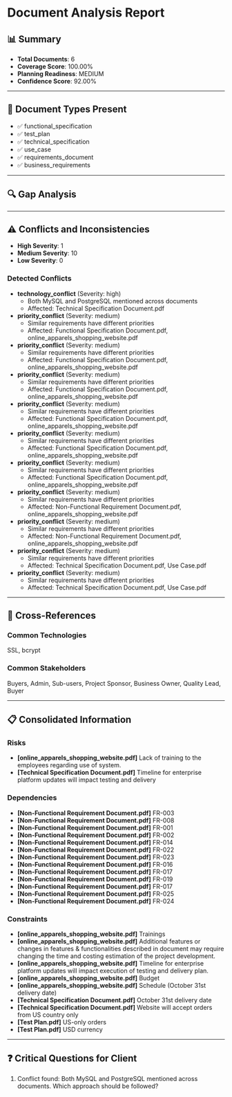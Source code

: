 # Document Analysis Report

## 📊 Summary

- **Total Documents**: 6
- **Coverage Score**: 100.00%
- **Planning Readiness**: MEDIUM
- **Confidence Score**: 92.00%

---

## 📁 Document Types Present

- ✅ functional_specification
- ✅ test_plan
- ✅ technical_specification
- ✅ use_case
- ✅ requirements_document
- ✅ business_requirements

---

## 🔍 Gap Analysis

---

## ⚠️ Conflicts and Inconsistencies

- **High Severity**: 1
- **Medium Severity**: 10
- **Low Severity**: 0

### Detected Conflicts

- **technology_conflict** (Severity: high)
  - Both MySQL and PostgreSQL mentioned across documents
  - Affected: Technical Specification Document.pdf
- **priority_conflict** (Severity: medium)
  - Similar requirements have different priorities
  - Affected: Functional Specification Document.pdf, online_apparels_shopping_website.pdf
- **priority_conflict** (Severity: medium)
  - Similar requirements have different priorities
  - Affected: Functional Specification Document.pdf, online_apparels_shopping_website.pdf
- **priority_conflict** (Severity: medium)
  - Similar requirements have different priorities
  - Affected: Functional Specification Document.pdf, online_apparels_shopping_website.pdf
- **priority_conflict** (Severity: medium)
  - Similar requirements have different priorities
  - Affected: Functional Specification Document.pdf, online_apparels_shopping_website.pdf
- **priority_conflict** (Severity: medium)
  - Similar requirements have different priorities
  - Affected: Functional Specification Document.pdf, online_apparels_shopping_website.pdf
- **priority_conflict** (Severity: medium)
  - Similar requirements have different priorities
  - Affected: Functional Specification Document.pdf, online_apparels_shopping_website.pdf
- **priority_conflict** (Severity: medium)
  - Similar requirements have different priorities
  - Affected: Non-Functional Requirement Document.pdf, online_apparels_shopping_website.pdf
- **priority_conflict** (Severity: medium)
  - Similar requirements have different priorities
  - Affected: Non-Functional Requirement Document.pdf, online_apparels_shopping_website.pdf
- **priority_conflict** (Severity: medium)
  - Similar requirements have different priorities
  - Affected: Technical Specification Document.pdf, Use Case.pdf
- **priority_conflict** (Severity: medium)
  - Similar requirements have different priorities
  - Affected: Technical Specification Document.pdf, Use Case.pdf

---

## 🔗 Cross-References

### Common Technologies

SSL, bcrypt

### Common Stakeholders

Buyers, Admin, Sub-users, Project Sponsor, Business Owner, Quality Lead, Buyer

---

## 📋 Consolidated Information

### Risks

- **[online_apparels_shopping_website.pdf]** Lack of training to the employees regarding use of system.
- **[Technical Specification Document.pdf]** Timeline for enterprise platform updates will impact testing and delivery

### Dependencies

- **[Non-Functional Requirement Document.pdf]** FR-003
- **[Non-Functional Requirement Document.pdf]** FR-008
- **[Non-Functional Requirement Document.pdf]** FR-001
- **[Non-Functional Requirement Document.pdf]** FR-002
- **[Non-Functional Requirement Document.pdf]** FR-014
- **[Non-Functional Requirement Document.pdf]** FR-022
- **[Non-Functional Requirement Document.pdf]** FR-023
- **[Non-Functional Requirement Document.pdf]** FR-016
- **[Non-Functional Requirement Document.pdf]** FR-017
- **[Non-Functional Requirement Document.pdf]** FR-019
- **[Non-Functional Requirement Document.pdf]** FR-017
- **[Non-Functional Requirement Document.pdf]** FR-025
- **[Non-Functional Requirement Document.pdf]** FR-024

### Constraints

- **[online_apparels_shopping_website.pdf]** Trainings
- **[online_apparels_shopping_website.pdf]** Additional features or changes in features & functionalities described in document may require changing the time and costing estimation of the project development.
- **[online_apparels_shopping_website.pdf]** Timeline for enterprise platform updates will impact execution of testing and delivery plan.
- **[online_apparels_shopping_website.pdf]** Budget
- **[online_apparels_shopping_website.pdf]** Schedule (October 31st delivery date)
- **[Technical Specification Document.pdf]** October 31st delivery date
- **[Technical Specification Document.pdf]** Website will accept orders from US country only
- **[Test Plan.pdf]** US-only orders
- **[Test Plan.pdf]** USD currency

---

## ❓ Critical Questions for Client

1. Conflict found: Both MySQL and PostgreSQL mentioned across documents. Which approach should be followed?

